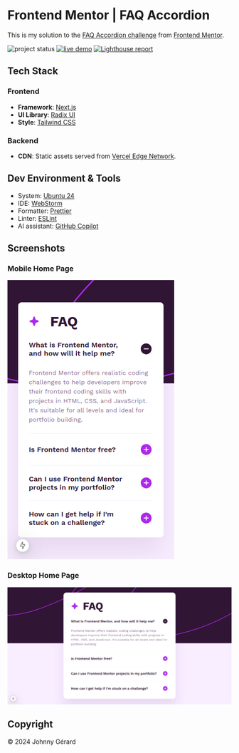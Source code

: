 # Frontend Mentor | FAQ Accordion

This is my solution to the [FAQ Accordion challenge](https://www.frontendmentor.io/challenges/faq-accordion-wyfFdeBwBz)
from [Frontend Mentor](https://www.frontendmentor.io/).

![project status](https://img.shields.io/badge/status-solution%20published-success?style=for-the-badge)
[![live demo](https://img.shields.io/badge/live_demo-blue?style=for-the-badge)](https://fem-faq-accordion-jgerard.vercel.app/)
[![Lighthouse report](https://img.shields.io/badge/lighthouse-%23F44B21?style=for-the-badge&logo=lighthouse&logoColor=fff)](https://googlechrome.github.io/lighthouse/viewer/?gist=61b7bb01a869e3a5722d987545ebc767)

## Tech Stack

### Frontend

- **Framework**: [Next.js](https://nextjs.org/)
- **UI Library**: [Radix UI](https://www.radix-ui.com/)
- **Style**: [Tailwind CSS](https://tailwindcss.com/)

### Backend

- **CDN**: Static assets served from [Vercel Edge Network](https://vercel.com/docs/edge-network/overview).

## Dev Environment & Tools

- System: [Ubuntu 24](https://ubuntu.com/desktop)
- IDE: [WebStorm](https://www.jetbrains.com/webstorm/)
- Formatter: [Prettier](https://prettier.io/)
- Linter: [ESLint](https://eslint.org/)
- AI assistant: [GitHub Copilot](https://github.com/features/copilot)

## Screenshots

### Mobile Home Page

![mobile home page](docs/screenshots/mobile-home-page.png)

### Desktop Home Page

![desktop home page](docs/screenshots/desktop-home-page.png)

## Copyright

© 2024 Johnny Gérard
